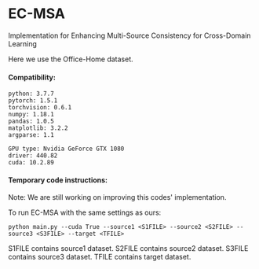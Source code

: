 # EC-MSA
Implementation for Enhancing Multi-Source Consistency for Cross-Domain Learning

Here we use the Office-Home dataset.

#### Compatibility:
```
python: 3.7.7
pytorch: 1.5.1
torchvision: 0.6.1
numpy: 1.18.1
pandas: 1.0.5
matplotlib: 3.2.2
argparse: 1.1

GPU type: Nvidia GeForce GTX 1080
driver: 440.82
cuda: 10.2.89

```

#### Temporary code instructions:

Note: We are still working on improving this codes' implementation.

To run EC-MSA with the same settings as ours:

```
python main.py --cuda True --source1 <S1FILE> --source2 <S2FILE> --source3 <S3FILE> --target <TFILE>
```
S1FILE contains source1 dataset. S2FILE contains source2 dataset. S3FILE contains source3 dataset. TFILE contains target dataset. 



